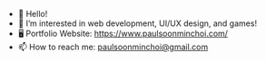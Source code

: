 - 👋 Hello!
- 👀 I’m interested in web development, UI/UX design, and games!
- 🖥 Portfolio Website: https://www.paulsoonminchoi.com/
- 📫 How to reach me: paulsoonminchoi@gmail.com

<!---
PaulSoonMinChoi/PaulSoonMinChoi is a ✨ special ✨ repository because its `README.md` (this file) appears on your GitHub profile.
You can click the Preview link to take a look at your changes.
--->
